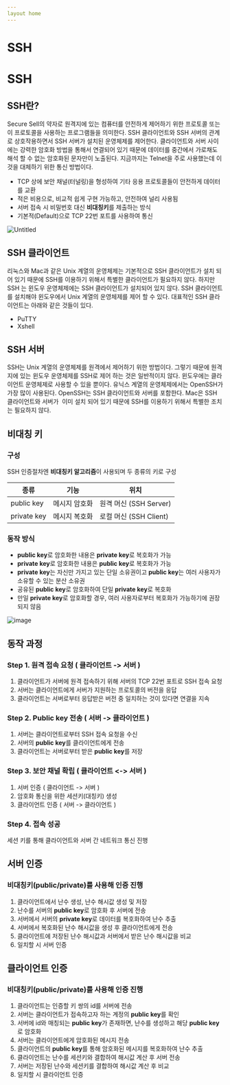 ```yaml
---
layout home
---
```


# SSH

# SSH

## SSH란?

Secure Sell의 약자로 원격지에 있는 컴퓨터를 안전하게 제어하기 위한 프로토콜 또는 이 프로토콜을 사용하는 프로그램들을 의미한다. SSH 클라이언트와 SSH 서버의 관계로 상호작용하면서 SSH 서버가 설치된 운영체제를 제어한다. 클라이언트와 서버 사이에는 강력한 암호화 방법을 통해서 연결되어 있기 때문에 데이터를 중간에서 가로채도 해석 할 수 없는 암호화된 문자만이 노출된다. 지금까지는 Telnet을 주로 사용했는데 이것을 대체하기 위한 통신 방법이다.

- TCP 상에 보안 채널(터널링)을 형성하여 기타 응용 프로토콜들이 안전하게 데이터를 교환
- 적은 비용으로, 비교적 쉽게 구현 가능하고, 안전하여 널리 사용됨
- 서버 접속 시 비밀번호 대신 **비대칭키**를 제출하는 방식
- 기본적(Default)으로 TCP 22번 포트를 사용하여 통신

![Untitled](https://s3-us-west-2.amazonaws.com/secure.notion-static.com/3c6dceba-6690-4f87-b35b-cdd80334460a/Untitled.png)

### 

## **SSH 클라이언트**

리눅스와 Mac과 같은 Unix 계열의 운영체제는 기본적으로 SSH 클라이언트가 설치 되어 있기 때문에 SSH를 이용하기 위해서 특별한 클라이언트가 필요하지 않다. 하지만 SSH 는 윈도우 운영체제에는 SSH 클라이언트가 설치되어 있지 않다. SSH 클라이언트를 설치해야 윈도우에서 Unix 계열의 운영체제를 제어 할 수 있다. 대표적인 SSH 클라이언트는 아래와 같은 것들이 있다.

- PuTTY
- Xshell

## **SSH 서버**

SSH는 Unix 계열의 운영체제를 원격에서 제어하기 위한 방법이다. 그렇기 때문에 원격지에 있는 윈도우 운영체제를 SSH로 제어 하는 것은 일반적이지 않다. 윈도우에는 클라이언트 운영체제로 사용할 수 있을 뿐이다. 유닉스 계열의 운영체제에서는 OpenSSH가 가장 많이 사용된다. OpenSSH는 SSH 클라이언트와 서버를 포함한다. Mac은 SSH 클라이언트와 서버가  이미 설치 되어 있기 때문에 SSH를 이용하기 위해서 특별한 조치는 필요하지 않다.

## 비대칭 키

### 구성

SSH 인증절차엔 **비대칭키 알고리즘**이 사용되며 두 종류의 키로 구성

| 종류 | 기능 | 위치 |
| --- | --- | --- |
| public key | 메시지 암호화 | 원격 머신 (SSH Server) |
| private key | 메시지 복호화 | 로컬 머신 (SSH Client) |

### 동작 방식

- **public key**로 암호화한 내용은 **private key**로 복호화가 가능
- **private key**로 암호화한 내용은 **public key**로 복호화가 가능
- **private key**는 자신만 가지고 있는 단일 소유권이고 **public key**는 여러 사용자가 소유할 수 있는 분산 소유권
- 공유된 **public key**로 암호화하여 단일 **private key**로 복호화
- 만일 **private key**로 암호화할 경우, 여러 사용자로부터 복호화가 가능하기에 권장되지 않음

![image](https://user-images.githubusercontent.com/127702320/234424920-07c40a07-9c90-4ecc-93f4-fc6f493f81cb.png)

## 동작 과정

### Step 1. 원격 접속 요청 ( 클라이언트 -> 서버 )

1. 클라이언트가 서버에 원격 접속하기 위해 서버의 TCP 22번 포트로 SSH 접속 요청
2. 서버는 클라이언트에게 서버가 지원하는 프로토콜의 버전을 응답
3. 클라이언트는 서버로부터 응답받은 버전 중 일치하는 것이 있다면 연결을 지속

### Step 2. Public key 전송 ( 서버 -> 클라이언트 )

1. 서버는 클라이언트로부터 SSH 접속 요청을 수신
2. 서버의 **public key**를 클라이언트에게 전송
3. 클라이언트는 서버로부터 받은 **public key**를 저장

### Step 3. 보안 채널 확립 ( 클라이언트 <-> 서버 )

1. 서버 인증 ( 클라이언트 -> 서버 )
2. 암호화 통신을 위한 세션키(대칭키) 생성
3. 클라이언트 인증 ( 서버 -> 클라이언트 )

### Step 4. 접속 성공

세션 키를 통해 클라이언트와 서버 간 네트워크 통신 진행

## 서버 인증

### 비대칭키(public/private)를 사용해 인증 진행

1. 클라이언트에서 난수 생성, 난수 해시값 생성 및 저장
2. 난수를 서버의 **public key**로 암호화 후 서버에 전송
3. 서버에서 서버의 **private key**로 데이터를 복호화하여 난수 추출
4. 서버에서 복호화된 난수 해시값을 생성 후 클라이언트에게 전송
5. 클라이언트에 저장된 난수 해시값과 서버에서 받은 난수 해시값을 비교
6. 일치할 시 서버 인증

## 클라이언트 인증

### 비대칭키(public/private)를 사용해 인증 진행

1. 클라이언트는 인증할 키 쌍의 id를 서버에 전송
2. 서버는 클라이언트가 접속하고자 하는 계정의 **public key**를 확인
3. 서버에 id와 매칭되는 **public key**가 존재하면, 난수를 생성하고 해당 **public key**로 암호화
4. 서버는 클라이언트에게 암호화된 메시지 전송
5. 클라이언트의 **public key**를 통해 암호화된 메시지를 복호화하여 난수 추출
6. 클라이언트는 난수를 세션키와 결합하여 해시값 계산 후 서버 전송
7. 서버는 저장된 난수와 세션키를 결합하여 해시값 계산 후 비교
8. 일치할 시 클라이언트 인증